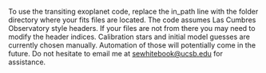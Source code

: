 To use the transiting exoplanet code, replace the in_path line with the folder directory where your fits files are located.
The code assumes Las Cumbres Observatory style headers. If your files are not from there you may need to modify the header indices.
Calibration stars and initial model guesses are currently chosen manually. Automation of those will potentially come in the future.
Do not hesitate to email me at sewhitebook@ucsb.edu for assistance.

